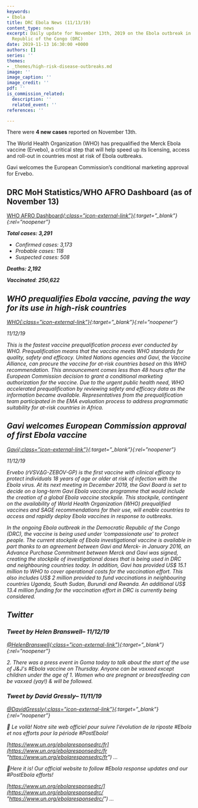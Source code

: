 ```yaml
---
keywords:
- Ebola
title: DRC Ebola News (11/13/19)
content_type: news
excerpt: Daily update for November 13th, 2019 on the Ebola outbreak in eastern Democratic
  Republic of the Congo (DRC)
date: 2019-11-13 16:30:00 +0000
authors: []
series: ''
themes:
- _themes/high-risk-disease-outbreaks.md
image: ''
image_caption: ''
image_credit: ''
pdf: ''
is_commission_related:
  description: ''
  related_event: ''
references: ''

---
```

There were **4 new cases** reported on November 13th.

The World Health Organization (WHO) has prequalified the Merck Ebola vaccine (Ervebo), a critical step that will help speed up its licensing, access and roll-out in countries most at risk of Ebola outbreaks.

Gavi welcomes the European Commission’s conditional marketing approval for Ervebo.

## DRC MoH Statistics/WHO AFRO Dashboard (as of November 13)

[WHO AFRO Dashboard<i/>{:class=”icon-external-link”}](https://who.maps.arcgis.com/apps/opsdashboard/index.html#/e70c3804f6044652bc37cce7d8fcef6c){:target=”_blank”}{:rel=”noopener”}

**Total cases: 3,291**

* Confirmed cases: 3,173
* Probable cases: 118
* Suspected cases: 508

**Deaths: 2,192**

**Vaccinated**: **250,622**

## WHO prequalifies Ebola vaccine, paving the way for its use in high-risk countries

[_WHO_<i/>{:class=”icon-external-link”}](https://www.who.int/news-room/detail/12-11-2019-who-prequalifies-ebola-vaccine-paving-the-way-for-its-use-in-high-risk-countries){:target=”_blank”}{:rel=”noopener”}

_11/12/19_

This is the fastest vaccine prequalification process ever conducted by WHO. Prequalification means that the vaccine meets WHO standards for quality, safety and efficacy. United Nations agencies and Gavi, the Vaccine Alliance, can procure the vaccine for at-risk countries based on this WHO recommendation. This announcement comes less than 48 hours after the European Commission decision to grant a conditional marketing authorization for the vaccine. Due to the urgent public health need, WHO accelerated prequalification by reviewing safety and efficacy data as the information became available. Representatives from the prequalification team participated in the EMA evaluation process to address programmatic suitability for at-risk countries in Africa.

## Gavi welcomes European Commission approval of first Ebola vaccine

[_Gavi_<i/>{:class=”icon-external-link”}](https://www.gavi.org/library/news/statements/2019/gavi-welcomes-european-commission-approval-of-first-ebola-vaccine/){:target=”_blank”}{:rel=”noopener”}

_11/12/19_

Ervebo (rVSVΔG-ZEBOV-GP) is the first vaccine with clinical efficacy to protect individuals 18 years of age or older at risk of infection with the Ebola virus. At its next meeting in December 2019, the Gavi Board is set to decide on a long-term Gavi Ebola vaccine programme that would include the creation of a global Ebola vaccine stockpile. This stockpile, contingent on the availability of World Health Organization (WHO) prequalified vaccines and SAGE recommendations for their use, will enable countries to access and rapidly deploy Ebola vaccines in response to outbreaks.

In the ongoing Ebola outbreak in the Democratic Republic of the Congo (DRC), the vaccine is being used under ‘compassionate use’ to protect people. The current stockpile of Ebola investigational vaccine is available in part thanks to an agreement between Gavi and Merck- in January 2016, an Advance Purchase Commitment between Merck and Gavi was signed, creating the stockpile of investigational doses that is being used in DRC and neighbouring countries today. In addition, Gavi has provided US$ 15.1 million to WHO to cover operational costs for the vaccination effort. This also includes US$ 2 million provided to fund vaccinations in neighbouring countries Uganda, South Sudan, Burundi and Rwanda. An additional US$ 13.4 million funding for the vaccination effort in DRC is currently being considered.

## Twitter

### Tweet by Helen Branswell– 11/12/19

[@HelenBranswell<i/>{:class=”icon-external-link”}](https://twitter.com/HelenBranswell/status/1194397701296685056){:target=”_blank”}{:rel=”noopener”}

2\. There was a press event in Goma today to talk about the start of the use of J&J's #Ebola vaccine on Thursday. Anyone can be vaxxed except children under the age of 1. Women who are pregnant or breastfeeding can be vaxxed (yay!) & will be followed.

### Tweet by David Gressly– 11/11/19

[@DavidGressly<i/>{:class=”icon-external-link”}](https://twitter.com/DavidGressly/status/1193921437586935814){:target=”_blank”}{:rel=”noopener”}

‏📢 Le voilà! Notre site web officiel pour suivre l'évolution de la riposte #Ebola et nos efforts pour la période #PostEbola!

[https://www.un.org/ebolaresponsedrc/fr](https://www.un.org/ebolaresponsedrc/fr "https://www.un.org/ebolaresponsedrc/fr") …

📢Here it is! Our official website to follow #Ebola response updates and our #PostEbola efforts!

[https://www.un.org/ebolaresponsedrc/](https://www.un.org/ebolaresponsedrc/ "https://www.un.org/ebolaresponsedrc/") …